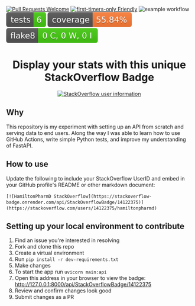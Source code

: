 [![Pull Requests Welcome](https://img.shields.io/badge/PRs-welcome-brightgreen.svg?style=flat)](http://makeapullrequest.com)
[![first-timers-only Friendly](https://img.shields.io/badge/first--timers--only-friendly-blue.svg)](http://www.firsttimersonly.com/)
![example workflow](https://github.com/claytonjhamilton/stackoverflow-badge/actions/workflows/python-tests-action.yml/badge.svg)
[![Tests Status](./reports/report_badges/tests-badge.svg?dummy=8484744)](./reports/junit/report.html)
[![Coverage Status](./reports/report_badges/coverage-badge.svg?dummy=8484744)](./reports/coverage/index.html)
[![Flake8 Status](./reports/report_badges/flake8-badge.svg?dummy=8484744)](./reports/flake8/index.html)

<h1 align = "center">Display your stats with this unique StackOverflow Badge</h1>
<p align="center">
<a
href="https://stackoverflow.com/users/14122375/hamiltonpharmd" target="_blank"><img alt="StackOverflow user information"
src="https://stackoverflow-badge.onrender.com/api/StackOverflowBadge/14122375" ></a>
</p>
<h2>Why</h2>
<text>This repository is my experiment with setting up an API from scratch and serving data to end users. Along the way I was able to learn how to use GitHub Actions, write simple Python tests, and improve my understanding of FastAPI.</text>
<h2>How to use</h2>
<text>Update the following to include your StackOverflow UserID and embed in your GitHub profile's README or other markdown document:</text>

```
[![HamiltonPharmD StackOverflow](https://stackoverflow-badge.onrender.com/api/StackOverflowBadge/14122375)](https://stackoverflow.com/users/14122375/hamiltonpharmd)
```

<h2>Setting up your local environment to contribute</h2>

1. Find an issue you're interested in resolving
2. Fork and clone this repo
3. Create a virtual environment
4. Run `pip install -r dev-requirements.txt`
5. Make changes
6. To start the app run `uvicorn main:api`
7. Open this address in your browser to view the badge: http://127.0.0.1:8000/api/StackOverflowBadge/14122375
8. Review and confirm changes look good
9. Submit changes as a PR
